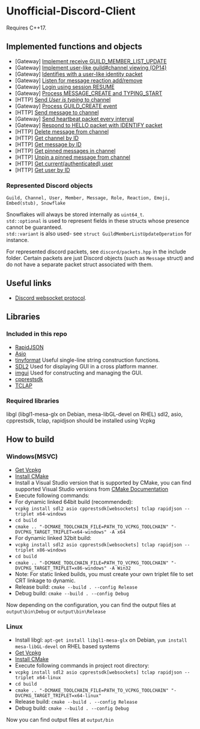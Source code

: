 # Unofficial-Discord-Client

Requires C++17.

## Implemented functions and objects

- [Gateway] [Implement receive GUILD_MEMBER_LIST_UPDATE](https://github.com/SnakePin/Unofficial-Discord-Client/commit/d59c87c93cb91733d996ef7006376a2ef3e984d5)
- [Gateway] [Implement user-like guild#channel viewing (OP14)](https://github.com/SnakePin/Unofficial-Discord-Client/commit/7c390b018bec4d69daebf012bb96b324d88d74e7)
- [Gateway] [Identifies with a user-like identity packet](https://github.com/SnakePin/Unofficial-Discord-Client/commit/b81f25438b2e4bdcc573da2a05835cd47e2a68ea)
- [Gateway] [Listen for message reaction add/remove](https://github.com/SnakePin/Unofficial-Discord-Client/commit/0a528740359b94ac68689d3b4b978f4260f20612)
- [Gateway] [Login using session RESUME](https://github.com/SnakePin/Unofficial-Discord-Client/commit/3e6e06cbd25608ea5c2540edc28fc0954829fe41)
- [Gateway] [Process MESSAGE_CREATE and TYPING_START](https://github.com/SnakePin/Unofficial-Discord-Client/commit/a37d07280df549555da0b3512fe6b662e9eebbaf)
- [HTTP] [Send *User is typing* to channel](https://github.com/SnakePin/Unofficial-Discord-Client/commit/44872641bbeb11790ff3b26ea584ae84929d4706)
- [Gateway] [Process GUILD_CREATE event](https://github.com/SnakePin/Unofficial-Discord-Client/commit/d2142fa6104b5c158598b7c5edfa4ae7c5586e0d)
- [HTTP] [Send message to channel](https://github.com/SnakePin/Unofficial-Discord-Client/commit/90453b33c1c9882da563ddf021c2f7e464fd7a00)
- [Gateway] [Send heartbeat packet every interval](https://github.com/SnakePin/Unofficial-Discord-Client/commit/4e3d27acf65a3e608330b77901c091cfb47a3033)
- [Gateway] [Respond to HELLO packet with IDENTIFY packet](https://github.com/SnakePin/Unofficial-Discord-Client/commit/de1a98e68269697dacb2c368bd8da9f445755036)
- [HTTP] [Delete message from channel](https://github.com/SnakePin/Unofficial-Discord-Client/commit/59f928a38e2e502ad930a34dd62946af52d75570)
- [HTTP] [Get channel by ID](https://github.com/SnakePin/Unofficial-Discord-Client/commit/59f928a38e2e502ad930a34dd62946af52d75570)
- [HTTP] [Get message by ID](https://github.com/SnakePin/Unofficial-Discord-Client/commit/59f928a38e2e502ad930a34dd62946af52d75570)
- [HTTP] [Get pinned messages in channel](https://github.com/SnakePin/Unofficial-Discord-Client/commit/59f928a38e2e502ad930a34dd62946af52d75570)
- [HTTP] [Unpin a pinned message from channel](https://github.com/SnakePin/Unofficial-Discord-Client/commit/59f928a38e2e502ad930a34dd62946af52d75570)
- [HTTP] [Get current(authenticated) user](https://github.com/SnakePin/Unofficial-Discord-Client/commit/59f928a38e2e502ad930a34dd62946af52d75570)
- [HTTP] [Get user by ID](https://github.com/SnakePin/Unofficial-Discord-Client/commit/59f928a38e2e502ad930a34dd62946af52d75570)

### Represented Discord objects

`Guild, Channel, User, Member, Message, Role, Reaction, Emoji, Embed(stub), Snowflake`

Snowflakes will always be stored internally as `uint64_t`.  
`std::optional` is used to represent fields in these structs whose presence cannot be guaranteed.  
`std::variant` is also used- see `struct GuildMemberListUpdateOperation` for instance.

For represented discord packets, see `discord/packets.hpp` in the include folder. Certain packets are just Discord objects (such as `Message` struct) and do not have a separate packet struct associated with them.

## Useful links

- [Discord websocket protocol](https://discordapp.com/developers/docs/topics/gateway).

## Libraries

### Included in this repo

- [RapidJSON](https://github.com/Tencent/rapidjson/)
- [Asio](https://think-async.com/Asio/)
- [tinyformat](https://github.com/c42f/tinyformat) Useful single-line string construction functions.
- [SDL2](https://www.libsdl.org/) Used for displaying GUI in a cross platform manner.
- [imgui](https://github.com/ocornut/imgui) Used for constructing and managing the GUI.
- [cpprestsdk](https://github.com/Microsoft/cpprestsdk)
- [TCLAP](http://tclap.sourceforge.net/)

### Required libraries

libgl (libgl1-mesa-glx on Debian, mesa-libGL-devel on RHEL)
sdl2, asio, cpprestsdk, tclap, rapidjson should be installed using Vcpkg

## How to build

### Windows(MSVC)

- [Get Vcpkg](https://github.com/Microsoft/vcpkg#quick-start)
- [Install CMake](https://cmake.org/)
- Install a Visual Studio version that is supported by CMake, you can find supported Visual Studio versions from [CMake Documentation](https://cmake.org/cmake/help/latest/manual/cmake-generators.7.html#visual-studio-generators)
- Execute following commands:
- For dynamic linked 64bit build (recommended):
- `vcpkg install sdl2 asio cpprestsdk[websockets] tclap rapidjson --triplet x64-windows`
- `cd build`
- `cmake .. "-DCMAKE_TOOLCHAIN_FILE=PATH_TO_VCPKG_TOOLCHAIN" "-DVCPKG_TARGET_TRIPLET=x64-windows" -A x64`
- For dynamic linked 32bit build:
- `vcpkg install sdl2 asio cpprestsdk[websockets] tclap rapidjson --triplet x86-windows`
- `cd build`
- `cmake .. "-DCMAKE_TOOLCHAIN_FILE=PATH_TO_VCPKG_TOOLCHAIN" "-DVCPKG_TARGET_TRIPLET=x86-windows" -A Win32`
- Note: For static linked builds, you must create your own triplet file to set CRT linkage to dynamic.
- Release build: `cmake --build . --config Release`
- Debug build: `cmake --build . --config Debug`

Now depending on the configuration, you can find the output files at `output\bin\Debug` or `output\bin\Release`

### Linux

- Install libgl: `apt-get install libgl1-mesa-glx` on Debian, `yum install mesa-libGL-devel` on RHEL based systems
- [Get Vcpkg](https://github.com/Microsoft/vcpkg#quick-start)
- [Install CMake](https://cmake.org/)
- Execute following commands in project root directory:
- `vcpkg install sdl2 asio cpprestsdk[websockets] tclap rapidjson --triplet x64-linux`
- `cd build`
- `cmake .. "-DCMAKE_TOOLCHAIN_FILE=PATH_TO_VCPKG_TOOLCHAIN" "-DVCPKG_TARGET_TRIPLET=x64-linux"`
- Release build: `cmake --build . --config Release`
- Debug build: `cmake --build . --config Debug`

Now you can find output files at `output/bin`
